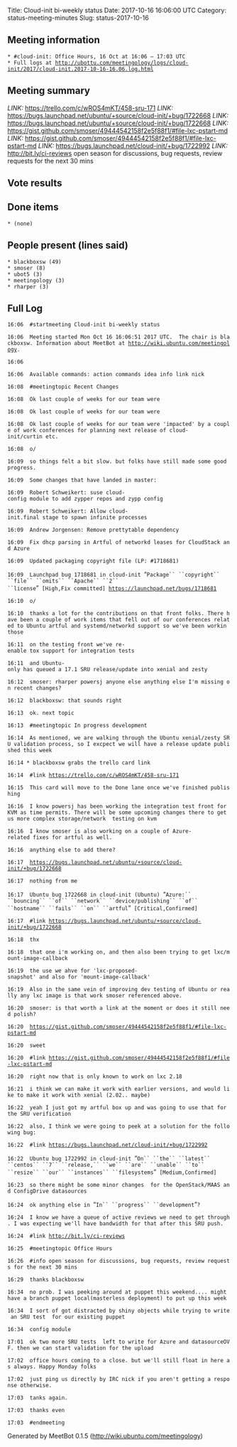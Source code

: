Title: Cloud-init bi-weekly status
Date: 2017-10-16 16:06:00 UTC
Category: status-meeting-minutes
Slug: status-2017-10-16

Meeting information
-------------------

`* #cloud-init: Office Hours, 16 Oct at 16:06 — 17:03 UTC`\
`* Full logs at `[`http://ubottu.com/meetingology/logs/cloud-init/2017/cloud-init.2017-10-16-16.06.log.html`](http://ubottu.com/meetingology/logs/cloud-init/2017/cloud-init.2017-10-16-16.06.log.html "wikilink")

Meeting summary
---------------

*LINK:* <https://trello.com/c/wROS4mKT/458-sru-171> *LINK:*
<https://bugs.launchpad.net/ubuntu/+source/cloud-init/+bug/1722668>
*LINK:*
<https://bugs.launchpad.net/ubuntu/+source/cloud-init/+bug/1722668>
*LINK:*
<https://gist.github.com/smoser/49444542158f2e5f88f1/#file-lxc-pstart-md>
*LINK:*
<https://gist.github.com/smoser/49444542158f2e5f88f1/#file-lxc-pstart-md>
*LINK:* <https://bugs.launchpad.net/cloud-init/+bug/1722992> *LINK:*
<http://bit.ly/ci-reviews> open season for discussions, bug requests,
review requests for the next 30 mins

Vote results
------------

Done items
----------

`* (none)`

People present (lines said)
---------------------------

`* blackboxsw (49)`\
`* smoser (8)`\
`* ubot5 (3)`\
`* meetingology (3)`\
`* rharper (3)`

Full Log
--------

`16:06 `<blackboxsw>` #startmeeting Cloud-init bi-weekly status`

`16:06 `<meetingology>` Meeting started Mon Oct 16 16:06:51 2017 UTC.  The chair is blackboxsw. Information about MeetBot at `[`http://wiki.ubuntu.com/meetingology`](http://wiki.ubuntu.com/meetingology)`.`

`16:06 `<meetingology>` `

`16:06 `<meetingology>` Available commands: action commands idea info link nick`

`16:08 `<blackboxsw>` #meetingtopic Recent Changes`

`16:08 `<blackboxsw>` Ok last couple of weeks for our team were`

`16:08 `<blackboxsw>` Ok last couple of weeks for our team were`

`16:08 `<blackboxsw>` Ok last couple of weeks for our team were 'impacted' by a couple of work conferences for planning next release of cloud-init/curtin etc.`

`16:08 `<rharper>` o/`

`16:09 `<blackboxsw>` so things felt a bit slow. but folks have still made some good progress.`

`16:09 `<blackboxsw>` Some changes that have landed in master:`

`16:09 `<blackboxsw>` Robert Schweikert: suse cloud-config module to add zypper repos and zypp config`

`16:09 `<blackboxsw>` Robert Schweikert: Allow cloud-init.final stage to spawn infinite processes`

`16:09 `<blackboxsw>` Andrew Jorgensen: Remove prettytable dependency`

`16:09 `<blackboxsw>` Fix dhcp parsing in Artful of networkd leases for CloudStack and Azure`

`16:09 `<blackboxsw>` Updated packaging copyright file (LP: #1718681)`

`16:09 `<ubot5>` Launchpad bug 1718681 in cloud-init `“`Package`` ``copyright`` ``file`` ``omits`` ``Apache`` ``2`` ``license`”` [High,Fix committed] `[`https://launchpad.net/bugs/1718681`](https://launchpad.net/bugs/1718681)

`16:10 `<smoser>` o/`

`16:10 `<blackboxsw>` thanks a lot for the contributions on that front folks. There have been a couple of work items that fell out of our conferences related to Ubuntu artful and systemd/networkd support so we've been workin those`

`16:11 `<blackboxsw>` on the testing front we've re-enable tox support for integration tests`

`16:11 `<blackboxsw>` and Ubuntu-only has queued a 17.1 SRU release/update into xenial and zesty`

`16:12 `<blackboxsw>` smoser: rharper powersj anyone else anything else I'm missing on recent changes?`

`16:12 `<rharper>` blackboxsw: that sounds right`

`16:13 `<blackboxsw>` ok. next topic`

`16:13 `<blackboxsw>` #meetingtopic In progress development`

`16:14 `<blackboxsw>` As mentioned, we are walking through the Ubuntu xenial/zesty SRU validation process, so I excpect we will have a release update published this week`

`16:14 * blackboxsw grabs the trello card link`

`16:14 `<blackboxsw>` #link `[`https://trello.com/c/wROS4mKT/458-sru-171`](https://trello.com/c/wROS4mKT/458-sru-171)

`16:15 `<blackboxsw>` This card will move to the Done lane once we've finished publishing`

`16:16 `<blackboxsw>` I know powersj has been working the integration test front for KVM as time permits. There will be some upcoming changes there to get us more complex storage/network  testing on kvm`

`16:16 `<blackboxsw>` I know smoser is also working on a couple of Azure-related fixes for artful as well.`

`16:16 `<blackboxsw>` anything else to add there?`

`16:17 `<smoser>` `[`https://bugs.launchpad.net/ubuntu/+source/cloud-init/+bug/1722668`](https://bugs.launchpad.net/ubuntu/+source/cloud-init/+bug/1722668)

`16:17 `<rharper>` nothing from me`

`16:17 `<ubot5>` Ubuntu bug 1722668 in cloud-init (Ubuntu) `“`Azure:`` ``bouncing`` ``of`` ``network`` ``device/publishing`` ``of`` ``hostname`` ``fails`` ``on`` ``artful`”` [Critical,Confirmed]`

`16:17 `<blackboxsw>` #link `[`https://bugs.launchpad.net/ubuntu/+source/cloud-init/+bug/1722668`](https://bugs.launchpad.net/ubuntu/+source/cloud-init/+bug/1722668)

`16:18 `<blackboxsw>` thx`

`16:18 `<smoser>` that one i'm working on, and then also been trying to get lxc/mount-image-callback`

`16:19 `<smoser>` the use we ahve for 'lxc-proposed-snapshot' and also for 'mount-image-callback'`

`16:19 `<blackboxsw>` Also in the same vein of improving dev testing of Ubuntu or really any lxc image is that work smoser referenced above.`

`16:20 `<blackboxsw>` smoser: is that worth a link at the moment or does it still need polish?`

`16:20 `<smoser>` `[`https://gist.github.com/smoser/49444542158f2e5f88f1/#file-lxc-pstart-md`](https://gist.github.com/smoser/49444542158f2e5f88f1/#file-lxc-pstart-md)

`16:20 `<blackboxsw>` sweet`

`16:20 `<blackboxsw>` #link `[`https://gist.github.com/smoser/49444542158f2e5f88f1/#file-lxc-pstart-md`](https://gist.github.com/smoser/49444542158f2e5f88f1/#file-lxc-pstart-md)

`16:20 `<smoser>` right now that is only known to work on lxc 2.18`

`16:21 `<smoser>` i think we can make it work with earlier versions, and would like to make it work with xenial (2.02.. maybe)`

`16:22 `<blackboxsw>` yeah I just got my artful box up and was going to use that for the SRU verification`

`16:22 `<blackboxsw>` also, I think we were going to peek at a solution for the following bug:`

`16:22 `<blackboxsw>` #link `[`https://bugs.launchpad.net/cloud-init/+bug/1722992`](https://bugs.launchpad.net/cloud-init/+bug/1722992)

`16:22 `<ubot5>` Ubuntu bug 1722992 in cloud-init `“`On`` ``the`` ``latest`` ``centos`` ``7`` ``release,`` ``we`` ``are`` ``unable`` ``to`` ``resize`` ``our`` ``instances`` ``filesystems`”` [Medium,Confirmed]`

`16:23 `<blackboxsw>` so there might be some minor changes  for the OpenStack/MAAS and ConfigDrive datasources`

`16:24 `<blackboxsw>` ok anything else in `“`In`` ``progress`` ``development`”`?`

`16:24 `<blackboxsw>` I know we have a queue of active reviews we need to get through. I was expecting we'll have bandwidth for that after this SRU push.`

`16:24 `<blackboxsw>` #link `[`http://bit.ly/ci-reviews`](http://bit.ly/ci-reviews)

`16:25 `<blackboxsw>` #meetingtopic Office Hours`

`16:26 `<blackboxsw>` #info open season for discussions, bug requests, review requests for the next 30 mins`

`16:29 `<smoser>` thanks blackboxsw`

`16:34 `<blackboxsw>` no prob. I was peeking around at puppet this weekend.... might have a branch puppet local(masterless deployment) to put up this week`

`16:34 `<blackboxsw>` I sort of got distracted by shiny objects while trying to write an SRU test  for our existing puppet`

`16:34 `<blackboxsw>` config module`

`17:01 `<blackboxsw>` ok two more SRU tests  left to write for Azure and datasourceOVF. then we can start validation for the upload`

`17:02 `<blackboxsw>` office hours coming to a close. but we'll still float in here as always. Happy Monday folks`

`17:02 `<blackboxsw>` just ping us directly by IRC nick if you aren't getting a response otherwise.`

`17:03 `<blackboxsw>` tanks again.`

`17:03 `<blackboxsw>` thanks even`

`17:03 `<blackboxsw>` #endmeeting`

Generated by MeetBot 0.1.5 (http://wiki.ubuntu.com/meetingology)
